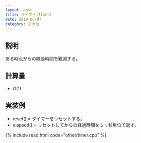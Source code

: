 ```yaml
---
layout: post
title: タイマー(Timer)
date: 2019-06-07
category: その他
---
```


## 説明
ある時点からの経過時間を観測する。

## 計算量
* $O(1)$

## 実装例
* reset():= タイマーをリセットする。
* elapsed():= リセットしてからの経過時間をミリ秒単位で返す。

{% include read.html  code="other/timer.cpp" %}
